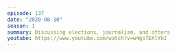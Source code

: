 ```yaml
---
episode: 137
date: "2020-08-10"
season: 1
summary: Discussing elections, journalism, and otters
youtube: https://www.youtube.com/watch?v=w4gsTEKlYkI
---
```


